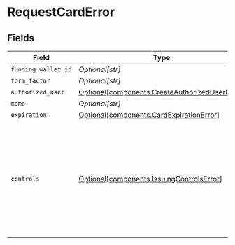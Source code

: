 # RequestCardError


## Fields

| Field                                                                                                      | Type                                                                                                       | Required                                                                                                   | Description                                                                                                | Example                                                                                                    |
| ---------------------------------------------------------------------------------------------------------- | ---------------------------------------------------------------------------------------------------------- | ---------------------------------------------------------------------------------------------------------- | ---------------------------------------------------------------------------------------------------------- | ---------------------------------------------------------------------------------------------------------- |
| `funding_wallet_id`                                                                                        | *Optional[str]*                                                                                            | :heavy_minus_sign:                                                                                         | N/A                                                                                                        |                                                                                                            |
| `form_factor`                                                                                              | *Optional[str]*                                                                                            | :heavy_minus_sign:                                                                                         | N/A                                                                                                        |                                                                                                            |
| `authorized_user`                                                                                          | [Optional[components.CreateAuthorizedUserError]](../../models/components/createauthorizedusererror.md)     | :heavy_minus_sign:                                                                                         | N/A                                                                                                        |                                                                                                            |
| `memo`                                                                                                     | *Optional[str]*                                                                                            | :heavy_minus_sign:                                                                                         | N/A                                                                                                        |                                                                                                            |
| `expiration`                                                                                               | [Optional[components.CardExpirationError]](../../models/components/cardexpirationerror.md)                 | :heavy_minus_sign:                                                                                         | N/A                                                                                                        |                                                                                                            |
| `controls`                                                                                                 | [Optional[components.IssuingControlsError]](../../models/components/issuingcontrolserror.md)               | :heavy_minus_sign:                                                                                         | N/A                                                                                                        | {<br/>"velocityLimits": {<br/>"0": {<br/>"amount": "must be no less than 1",<br/>"interval": "must be a valid value"<br/>}<br/>}<br/>} |